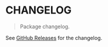 # CHANGELOG

> Package changelog.

See [GitHub Releases](https://github.com/stdlib-js/stats-base-dists-uniform-variance/releases) for the changelog.